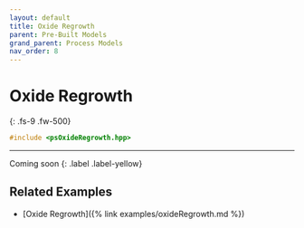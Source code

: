 ```yaml
---
layout: default
title: Oxide Regrowth
parent: Pre-Built Models
grand_parent: Process Models
nav_order: 8
---
```

<script>
MathJax = {
  tex: {
    inlineMath: [['$', '$'], ['\\(', '\\)']]
  }
};
</script>
<script id="MathJax-script" async
  src="https://cdn.jsdelivr.net/npm/mathjax@3/es5/tex-chtml.js">
</script>

# Oxide Regrowth
{: .fs-9 .fw-500}

```c++
#include <psOxideRegrowth.hpp>
```
---

Coming soon
{: .label .label-yellow}

## Related Examples

* [Oxide Regrowth]({% link examples/oxideRegrowth.md %})